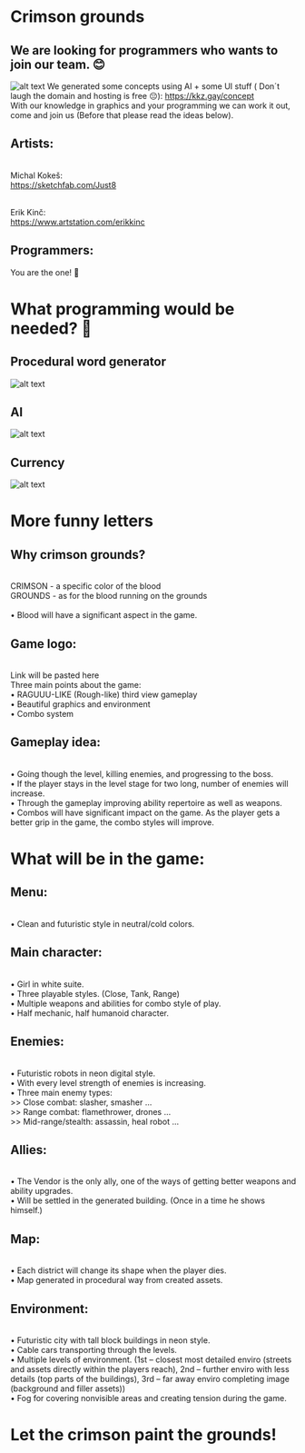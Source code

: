 # Crimson grounds
## We are looking for programmers who wants to join our team. 😊

![alt text](res/img/style.jpg)
We generated some concepts using AI + some UI stuff ( Don´t laugh the domain and hosting is free 😔): https://kkz.gay/concept 
<br> With our knowledge in graphics and your programming we can work it out, come and join us (Before that please read the ideas below).

## Artists:

<br>Michal Kokeš:
<br>https://sketchfab.com/Just8

<br>Erik Kinč:
<br>https://www.artstation.com/erikkinc

## Programmers:

You are the one! 🤩

# What programming would be needed? 🤔
## Procedural word generator
![alt text](res/img/generation.jpg)

## AI
![alt text](res/img/ai.jpg)

## Currency
![alt text](res/img/currency.jpg)

# More funny letters

## Why crimson grounds? 
<br>CRIMSON - a specific color of the blood 
<br>GROUNDS - as for the blood running on the grounds
<br><br>•	Blood will have a significant aspect in the game.

## Game logo: 
<br>Link will be pasted here
<br>Three main points about the game:
<br>•	RAGUUU-LIKE (Rough-like) third view gameplay
<br>•	Beautiful graphics and environment
<br>•	Combo system 

## Gameplay idea:
<br>•	Going though the level, killing enemies, and progressing to the boss.
<br>•	If the player stays in the level stage for two long, number of enemies will increase.
<br>•	Through the gameplay improving ability repertoire as well as weapons.
<br>•	Combos will have significant impact on the game. As the player gets a better grip in the game, the combo styles will improve.

# What will be in the game:

## Menu: 
<br>•	Clean and futuristic style in neutral/cold colors.

## Main character: 
<br>•	Girl in white suite.
<br>•	Three playable styles. (Close, Tank, Range)
<br>•	Multiple weapons and abilities for combo style of play.
<br>•	Half mechanic, half humanoid character.

## Enemies: 
<br>•	Futuristic robots in neon digital style.
<br>•	With every level strength of enemies is increasing.
<br>•	Three main enemy types:
<br> >>	Close combat: slasher, smasher …
<br> >>	Range combat: flamethrower, drones …
<br> >>	Mid-range/stealth: assassin, heal robot …

## Allies: 
<br>•	The Vendor is the only ally, one of the ways of getting better weapons and ability upgrades.
<br>•	Will be settled in the generated building. (Once in a time he shows himself.)

## Map: 
<br>•	Each district will change its shape when the player dies. 
<br>•	Map generated in procedural way from created assets.

## Environment: 
<br>•	Futuristic city with tall block buildings in neon style.
<br>•	Cable cars transporting through the levels.
<br>•	Multiple levels of environment. (1st – closest most detailed enviro (streets and assets directly within the players reach), 2nd – further enviro with less details (top parts of the buildings), 3rd – far away enviro completing image (background and filler assets))
<br>•	Fog for covering nonvisible areas and creating tension during the game.

# Let the crimson paint the grounds!
